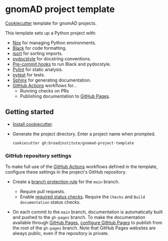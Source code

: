# gnomAD project template

[Cookiecutter](https://cookiecutter.readthedocs.io/) template for gnomAD projects.

This template sets up a Python project with:

- [Nox](https://nox.thea.codes/) for managing Python environments.
- [Black](https://black.readthedocs.io/) for code formatting.
- [isort](https://pycqa.github.io/isort/) for sorting imports.
- [pydocstyle](https://www.pydocstyle.org/) for docstring conventions.
- [Pre-commit hooks](https://pre-commit.com/) to run Black and pydocstyle.
- [Pylint](https://www.pylint.org/) for static analysis.
- [pytest](https://pytest.org/) for tests.
- [Sphinx](https://www.sphinx-doc.org/) for generating documentation.
- [GitHub Actions](https://github.com/features/actions) workflows for...
  - Running checks on PRs
  - Publishing documentation to [GitHub Pages](https://pages.github.com/).

## Getting started

- [Install cookiecutter](https://cookiecutter.readthedocs.io/en/latest/installation.html).

- Generate the project directory. Enter a project name when prompted.

  ```
  cookiecutter gh:broadinstitute/gnomad-project-template
  ```

### GitHub repository settings

To make full use of the [GitHub Actions](https://github.com/features/actions) workflows defined in the template, configure these settings in the project's GitHub repository.

- Create a [branch protection rule](https://docs.github.com/en/repositories/configuring-branches-and-merges-in-your-repository/defining-the-mergeability-of-pull-requests/about-protected-branches) for the `main` branch.

  - Require pull requests.
  - Enable [required status checks](https://docs.github.com/en/repositories/configuring-branches-and-merges-in-your-repository/defining-the-mergeability-of-pull-requests/about-protected-branches#require-status-checks-before-merging). Require the `Checks` and `Build documentation` status checks.

- On each commit to the `main` branch, documentation is automatically built and pushed to the `gh-pages` branch. To make the documentation available through [GitHub Pages](https://pages.github.com/), [configure GitHub Pages](https://docs.github.com/en/pages/getting-started-with-github-pages/configuring-a-publishing-source-for-your-github-pages-site) to publish from the root of the `gh-pages` branch. Note that GitHub Pages websites are always public, even if the repository is private.
